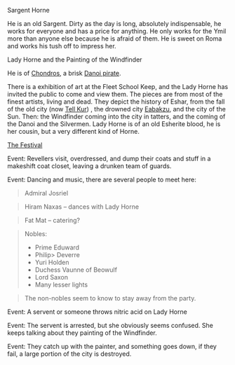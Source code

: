 Sargent Horne

He is an old Sargent. Dirty as the day is long, absolutely indispensable, he works for everyone and has a price for anything. He only works for the Ymil more than anyone else because he is afraid of them. He is sweet on Roma and works his tush off to impress her.

Lady Horne and the Painting of the Windfinder

He is of [Chondros](/f/chondros.md), a brisk [Danoi pirate](/f/danoi.md).

There is a exhibition of art at the Fleet School Keep, and the Lady Horne has invited the public to come and view them. The pieces are from most of the finest artists, living and dead. They depict the history of Eshar, from the fall of the old city (now [Tell Kur](/l/tell_kalam.md)) , the drowned city [Eabakzu](/l/eabakzu.md), and the city of the Sun. Then: the Windfinder coming into the city in tatters, and the coming of the Danoi and the Silvermen. Lady Horne is of an old Esherite blood, he is her cousin, but a very different kind of Horne.

[The Festival](/f/darker_faire.md)

Event: Revellers visit, overdressed, and dump their coats and stuff in a makeshift coat closet, leaving a drunken team of guards.

Event: Dancing and music, there are several people to meet here:

> Admiral Josriel
    
> Hiram Naxas – dances with Lady Horne
    
> Fat Mat – catering?
    
> Nobles: 
> * Prime Eduward
> * Philip>  Deverre
> * Yuri Holden
> * Duchess Vaunne of Beowulf
> * Lord Saxon
> * Many lesser lights
    
> The non-nobles seem to know to stay away from the party.
    

Event: A servent or someone throws nitric acid on Lady Horne

Event: The servent is arrested, but she obviously seems confused. She keeps talking about they painting of the Windfinder.

Event: They catch up with the painter, and something goes down, if they fail, a large portion of the city is destroyed.